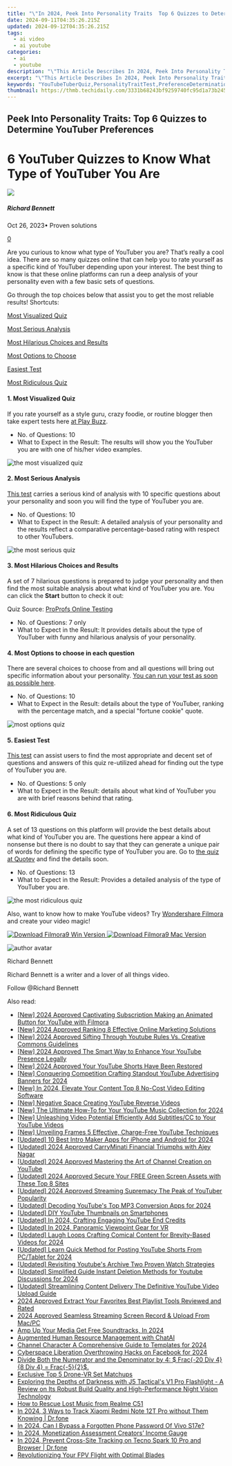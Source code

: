 ```yaml
---
title: "\"In 2024, Peek Into Personality Traits  Top 6 Quizzes to Determine YouTuber Preferences\""
date: 2024-09-11T04:35:26.215Z
updated: 2024-09-12T04:35:26.215Z
tags:
  - ai video
  - ai youtube
categories:
  - ai
  - youtube
description: "\"This Article Describes In 2024, Peek Into Personality Traits: Top 6 Quizzes to Determine YouTuber Preferences\""
excerpt: "\"This Article Describes In 2024, Peek Into Personality Traits: Top 6 Quizzes to Determine YouTuber Preferences\""
keywords: "YouTubeTuberQuiz,PersonalityTraitTest,PreferenceDetermination,VideoCreatorPreference,QuizzesPersonality,YouTubersPreferences,PersonalityQuizTop6"
thumbnail: https://thmb.techidaily.com/3331b68243bf9259740fc95d1a73b2453b86dd532a7a2ec26036834e7833dd28.jpg
---
```


## Peek Into Personality Traits: Top 6 Quizzes to Determine YouTuber Preferences

# 6 YouTuber Quizzes to Know What Type of YouTuber You Are

![](https://images.wondershare.com/filmora/article-images/richard-bennett.jpg)

##### Richard Bennett

 Oct 26, 2023• Proven solutions

[0](#commentsBoxSeoTemplate)

Are you curious to know what type of YouTuber you are? That’s really a cool idea. There are so many quizzes online that can help you to rate yourself as a specific kind of YouTuber depending upon your interest. The best thing to know is that these online platforms can run a deep analysis of your personality even with a few basic sets of questions.

Go through the top choices below that assist you to get the most reliable results! Shortcuts:

[Most Visualized Quiz](#p1)

[Most Serious Analysis](#p2)

[Most Hilarious Choices and Results](#p3)

[Most Options to Choose](#p4)

[Easiest Test](#p5)

[Most Ridiculous Quiz](#p6)

#### 1. Most Visualized Quiz

If you rate yourself as a style guru, crazy foodie, or routine blogger then take expert tests here [at Play Buzz](https://www.playbuzz.com/popbuzz/which-youtuber-are-you).

* No. of Questions: 10
* What to Expect in the Result: The results will show you the YouTuber you are with one of his/her video examples.

![the most visualized quiz](https://images.wondershare.com/filmora/article-images/visualized-quiz1.png)

#### 2. Most Serious Analysis

[This test](http://www.allthetests.com/quiz31/quiz/1402854536/Which-YouTuber-are-you) carries a serious kind of analysis with 10 specific questions about your personality and soon you will find the type of YouTuber you are.

* No. of Questions: 10
* What to Expect in the Result: A detailed analysis of your personality and the results reflect a comparative percentage-based rating with respect to other YouTubers.

![the most serious quiz](https://images.wondershare.com/filmora/article-images/most-serious-quiz2.png)

#### 3. Most Hilarious Choices and Results

A set of 7 hilarious questions is prepared to judge your personality and then find the most suitable analysis about what kind of YouTuber you are. You can click the **Start** button to check it out:

Quiz Source: [ProProfs Online Testing](https://www.proprofs.com/quiz-school/)

* No. of Questions: 7 only
* What to Expect in the Result: It provides details about the type of YouTuber with funny and hilarious analysis of your personality.

#### 4. Most Options to choose in each question

There are several choices to choose from and all questions will bring out specific information about your personality. [You can run your test as soon as possible here](https://www.doquizzes.com/Q21PPM).

* No. of Questions: 10
* What to Expect in the Result: details about the type of YouTuber, ranking with the percentage match, and a special "fortune cookie" quote.

![most options quiz](https://images.wondershare.com/filmora/article-images/fortune-cookie3.png)

#### 5. Easiest Test

[This test](https://uquiz.com/Result/89WLWx/5878231?embed=False) can assist users to find the most appropriate and decent set of questions and answers of this quiz re-utilized ahead for finding out the type of YouTuber you are.

* No. of Questions: 5 only
* What to Expect in the Result: details about what kind of YouTuber you are with brief reasons behind that rating.

#### 6. Most Ridiculous Quiz

A set of 13 questions on this platform will provide the best details about what kind of YouTuber you are. The questions here appear a kind of nonsense but there is no doubt to say that they can generate a unique pair of words for defining the specific type of YouTuber you are. Go to [the quiz at Quotev](https://www.quotev.com/quiz/9661348/Which-YouTuber-that-I-watch-are-you-like) and find the details soon.

* No. of Questions: 13
* What to Expect in the Result: Provides a detailed analysis of the type of YouTuber you are.

![the most ridiculous quiz](https://images.wondershare.com/filmora/article-images/the-most-ridiculous-quiz4.png)

 Also, want to know how to make YouTube videos? Try [Wondershare Filmora](https://tools.techidaily.com/wondershare/filmora/download/) and create your video magic!

[![Download Filmora9 Win Version](https://images.wondershare.com/filmora/guide/download-btn-win.jpg) ](https://tools.techidaily.com/wondershare/filmora/download/) [![Download Filmora9 Mac Version](https://images.wondershare.com/filmora/guide/download-btn-mac.jpg) ](https://tools.techidaily.com/wondershare/filmora/download/)

![author avatar](https://images.wondershare.com/filmora/article-images/richard-bennett.jpg)

Richard Bennett

Richard Bennett is a writer and a lover of all things video.

Follow @Richard Bennett


<ins class="adsbygoogle"
     style="display:block"
     data-ad-format="autorelaxed"
     data-ad-client="ca-pub-7571918770474297"
     data-ad-slot="1223367746"></ins>



<ins class="adsbygoogle"
     style="display:block"
     data-ad-client="ca-pub-7571918770474297"
     data-ad-slot="8358498916"
     data-ad-format="auto"
     data-full-width-responsive="true"></ins>





<span class="atpl-alsoreadstyle">Also read:</span>
<div><ul>
<li><a href="https://youtube-web.techidaily.com/024-approved-captivating-subscription-making-an-animated-button-for-youtube-with-filmora/"><u>[New] 2024 Approved Captivating Subscription Making an Animated Button for YouTube with Filmora</u></a></li>
<li><a href="https://youtube-web.techidaily.com/024-approved-ranking-8-effective-online-marketing-solutions/"><u>[New] 2024 Approved Ranking 8 Effective Online Marketing Solutions</u></a></li>
<li><a href="https://youtube-web.techidaily.com/024-approved-sifting-through-youtube-rules-vs-creative-commons-guidelines/"><u>[New] 2024 Approved Sifting Through Youtube Rules Vs. Creative Commons Guidelines</u></a></li>
<li><a href="https://youtube-web.techidaily.com/024-approved-the-smart-way-to-enhance-your-youtube-presence-legally/"><u>[New] 2024 Approved The Smart Way to Enhance Your YouTube Presence Legally</u></a></li>
<li><a href="https://youtube-web.techidaily.com/024-approved-your-youtube-shorts-have-been-restored/"><u>[New] 2024 Approved Your YouTube Shorts Have Been Restored</u></a></li>
<li><a href="https://youtube-web.techidaily.com/onquering-competition-crafting-standout-youtube-advertising-banners-for-2024/"><u>[New] Conquering Competition Crafting Standout YouTube Advertising Banners for 2024</u></a></li>
<li><a href="https://youtube-web.techidaily.com/n-2024-elevate-your-content-top-8-no-cost-video-editing-software/"><u>[New] In 2024, Elevate Your Content Top 8 No-Cost Video Editing Software</u></a></li>
<li><a href="https://youtube-web.techidaily.com/egative-space-creating-youtube-reverse-videos/"><u>[New] Negative Space Creating YouTube Reverse Videos</u></a></li>
<li><a href="https://youtube-web.techidaily.com/he-ultimate-how-to-for-your-youtube-music-collection-for-2024/"><u>[New] The Ultimate How-To for Your YouTube Music Collection for 2024</u></a></li>
<li><a href="https://youtube-web.techidaily.com/nleashing-video-potential-efficiently-add-subtitlescc-to-your-youtube-videos/"><u>[New] Unleashing Video Potential Efficiently Add Subtitles/CC to Your YouTube Videos</u></a></li>
<li><a href="https://youtube-web.techidaily.com/nveiling-frames-5-effective-charge-free-youtube-techniques/"><u>[New] Unveiling Frames 5 Effective, Charge-Free YouTube Techniques</u></a></li>
<li><a href="https://youtube-web.techidaily.com/ed-10-best-intro-maker-apps-for-iphone-and-android-for-2024/"><u>[Updated] 10 Best Intro Maker Apps for iPhone and Android for 2024</u></a></li>
<li><a href="https://youtube-web.techidaily.com/ed-2024-approved-carryminati-financial-triumphs-with-ajey-nagar/"><u>[Updated] 2024 Approved CarryMinati Financial Triumphs with Ajey Nagar</u></a></li>
<li><a href="https://youtube-web.techidaily.com/ed-2024-approved-mastering-the-art-of-channel-creation-on-youtube/"><u>[Updated] 2024 Approved Mastering the Art of Channel Creation on YouTube</u></a></li>
<li><a href="https://youtube-web.techidaily.com/ed-2024-approved-secure-your-free-green-screen-assets-with-these-top-8-sites/"><u>[Updated] 2024 Approved Secure Your FREE Green Screen Assets with These Top 8 Sites</u></a></li>
<li><a href="https://youtube-web.techidaily.com/ed-2024-approved-streaming-supremacy-the-peak-of-youtuber-popularity/"><u>[Updated] 2024 Approved Streaming Supremacy The Peak of YouTuber Popularity</u></a></li>
<li><a href="https://youtube-web.techidaily.com/ed-decoding-youtubes-top-mp3-conversion-apps-for-2024/"><u>[Updated] Decoding YouTube's Top MP3 Conversion Apps for 2024</u></a></li>
<li><a href="https://youtube-web.techidaily.com/ed-diy-youtube-thumbnails-on-smartphones/"><u>[Updated] DIY YouTube Thumbnails on Smartphones</u></a></li>
<li><a href="https://youtube-web.techidaily.com/ed-in-2024-crafting-engaging-youtube-end-credits/"><u>[Updated] In 2024, Crafting Engaging YouTube End Credits</u></a></li>
<li><a href="https://fox-helps.techidaily.com/updated-in-2024-panoramic-viewpoint-gear-for-vr/"><u>[Updated] In 2024, Panoramic Viewpoint Gear for VR</u></a></li>
<li><a href="https://youtube-web.techidaily.com/ed-laugh-loops-crafting-comical-content-for-brevity-based-videos-for-2024/"><u>[Updated] Laugh Loops Crafting Comical Content for Brevity-Based Videos for 2024</u></a></li>
<li><a href="https://youtube-web.techidaily.com/ed-learn-quick-method-for-posting-youtube-shorts-from-pctablet-for-2024/"><u>[Updated] Learn Quick Method for Posting YouTube Shorts From PC/Tablet for 2024</u></a></li>
<li><a href="https://youtube-web.techidaily.com/ed-revisiting-youtubes-archive-two-proven-watch-strategies/"><u>[Updated] Revisiting Youtube's Archive Two Proven Watch Strategies</u></a></li>
<li><a href="https://youtube-web.techidaily.com/ed-simplified-guide-instant-deletion-methods-for-youtube-discussions-for-2024/"><u>[Updated] Simplified Guide Instant Deletion Methods for Youtube Discussions for 2024</u></a></li>
<li><a href="https://youtube-web.techidaily.com/ed-streamlining-content-delivery-the-definitive-youtube-video-upload-guide/"><u>[Updated] Streamlining Content Delivery The Definitive YouTube Video Upload Guide</u></a></li>
<li><a href="https://youtube-web.techidaily.com/approved-extract-your-favorites-best-playlist-tools-reviewed-and-rated/"><u>2024 Approved Extract Your Favorites Best Playlist Tools Reviewed and Rated</u></a></li>
<li><a href="https://youtube-web.techidaily.com/approved-seamless-streaming-screen-record-and-upload-from-macpc/"><u>2024 Approved Seamless Streaming Screen Record & Upload From Mac/PC</u></a></li>
<li><a href="https://youtube-web.techidaily.com/p-your-media-get-free-soundtracks-in-2024/"><u>Amp Up Your Media Get Free Soundtracks, In 2024</u></a></li>
<li><a href="https://tech-revival.techidaily.com/augmented-human-resource-management-with-chatai/"><u>Augmented Human Resource Management with ChatAI</u></a></li>
<li><a href="https://youtube-web.techidaily.com/el-character-a-comprehensive-guide-to-templates-for-2024/"><u>Channel Character A Comprehensive Guide to Templates for 2024</u></a></li>
<li><a href="https://facebook-video-files.techidaily.com/cyberspace-liberation-overthrowing-hacks-on-facebook-for-2024/"><u>Cyberspace Liberation Overthrowing Hacks on Facebook for 2024</u></a></li>
<li><a href="https://hardware-help.techidaily.com/1722971406288-divide-both-the-numerator-and-the-denominator-by-4-frac-20-div-48-div-4-frac-52/"><u>Divide Both the Numerator and the Denominator by 4: $ Frac{-20 Div 4}{8 Div 4} = Frac{-5}{2}$.</u></a></li>
<li><a href="https://extra-hints.techidaily.com/exclusive-top-5-drone-vr-set-matchups/"><u>Exclusive Top 5 Drone-VR Set Matchups</u></a></li>
<li><a href="https://fox-access.techidaily.com/exploring-the-depths-of-darkness-with-j5-tacticals-v1-pro-flashlight-a-review-on-its-robust-build-quality-and-high-performance-night-vision-technology/"><u>Exploring the Depths of Darkness with J5 Tactical's V1 Pro Flashlight - A Review on Its Robust Build Quality and High-Performance Night Vision Technology</u></a></li>
<li><a href="https://blog-min.techidaily.com/how-to-rescue-lost-music-from-realme-c51-by-fonelab-android-recover-music/"><u>How to Rescue Lost Music from Realme C51</u></a></li>
<li><a href="https://android-location-track.techidaily.com/in-2024-3-ways-to-track-xiaomi-redmi-note-12t-pro-without-them-knowing-drfone-by-drfone-virtual-android/"><u>In 2024, 3 Ways to Track Xiaomi Redmi Note 12T Pro without Them Knowing | Dr.fone</u></a></li>
<li><a href="https://android-unlock.techidaily.com/in-2024-can-i-bypass-a-forgotten-phone-password-of-vivo-s17e-by-drfone-android/"><u>In 2024, Can I Bypass a Forgotten Phone Password Of Vivo S17e?</u></a></li>
<li><a href="https://youtube-web.techidaily.com/24-monetization-assessment-creators-income-gauge/"><u>In 2024, Monetization Assessment Creators’ Income Gauge</u></a></li>
<li><a href="https://phone-solutions.techidaily.com/in-2024-prevent-cross-site-tracking-on-tecno-spark-10-pro-and-browser-drfone-by-drfone-virtual-android/"><u>In 2024, Prevent Cross-Site Tracking on Tecno Spark 10 Pro and Browser | Dr.fone</u></a></li>
<li><a href="https://extra-lessons.techidaily.com/revolutionizing-your-fpv-flight-with-optimal-blades/"><u>Revolutionizing Your FPV Flight with Optimal Blades</u></a></li>
</ul></div>









<!-- affiliate ads begin -->
<span id="2135472">
					<video width="864" height="1536" style="cursor:pointer"
           poster="//a.impactradius-go.com/display-clicktoplayimage/2135472.png"
           onclick="if(!this.playClicked){this.play();this.setAttribute('controls',true);this.playClicked=true;}">
	   <source src="//a.impactradius-go.com/display-ad/18498-2135472">
	   <img src="//a.impactradius-go.com/display-clicktoplayimage/2135472.png" style="border: none; height: 100%; width: 100%; object-fit: contain">
	</video>
	<div style="width:540px;text-align:center"><a href="javascript:window.open(decodeURIComponent('https%3A%2F%2Funicoeye.pxf.io%2Fc%2F5597632%2F2135472%2F18498'), '_blank');void(0);">Click here</a></div>
</span>
<img height="0" width="0" src="https://imp.pxf.io/i/5597632/2135472/18498" style="position:absolute;visibility:hidden;" border="0" />
<!-- affiliate ads end -->



